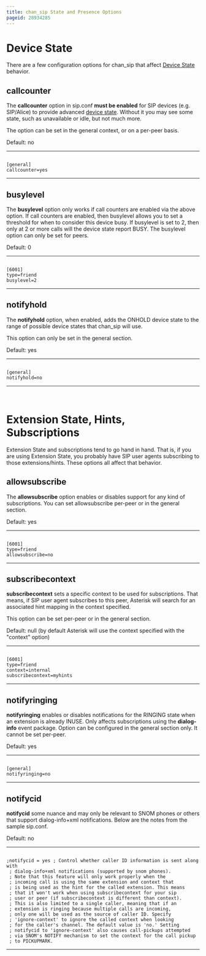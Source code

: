 ```yaml
---
title: chan_sip State and Presence Options
pageid: 28934285
---
```


Device State
============

There are a few configuration options for chan\_sip that affect [Device State](/Device-State) behavior.

callcounter
-----------

The **callcounter** option in sip.conf **must be enabled** for SIP devices (e.g. SIP/Alice) to provide advanced [device state](/Device-State). Without it you may see some state, such as unavailable or idle, but not much more.

The option can be set in the general context, or on a per-peer basis.

Default: no




---

  
  


```

[general]
callcounter=yes

```



---


busylevel
---------

The **busylevel** option only works if call counters are enabled via the above option. If call counters are enabled, then busylevel allows you to set a threshold for when to consider this device busy. If busylevel is set to 2, then only at 2 or more calls will the device state report BUSY. The busylevel option can only be set for peers.

Default: 0




---

  
  


```

[6001]
type=friend
busylevel=2

```



---


notifyhold
----------

The **notifyhold** option, when enabled, adds the ONHOLD device state to the range of possible device states that chan\_sip will use.

This option can only be set in the general section.

Default: yes




---

  
  


```

[general]
notifyhold=no

```



---


 

Extension State, Hints, Subscriptions
=====================================

Extension State and subscriptions tend to go hand in hand. That is, if you are using Extension State, you probably have SIP user agents subscribing to those extensions/hints. These options all affect that behavior.

allowsubscribe
--------------

The **allowsubscribe** option enables or disables support for any kind of subscriptions. You can set allowsubscribe per-peer or in the general section.

Default: yes




---

  
  


```

[6001]
type=friend
allowsubscribe=no

```



---


subscribecontext
----------------

**subscribecontext** sets a specific context to be used for subscriptions. That means, if SIP user agent subscribes to this peer, Asterisk will search for an associated hint mapping in the context specified.

This option can be set per-peer or in the general section.

Default: null (by default Asterisk will use the context specified with the "context" option)




---

  
  


```

[6001]
type=friend
context=internal
subscribecontext=myhints

```



---


notifyringing
-------------

**notifyringing** enables or disables notifications for the RINGING state when an extension is already INUSE. Only affects subscriptions using the **dialog-info** event package. Option can be configured in the general section only. It cannot be set per-peer.

Default: yes




---

  
  


```

[general]
notifyringing=no

```



---


notifycid
---------

**notifycid** some nuance and may only be relevant to SNOM phones or others that support dialog-info+xml notifications. Below are the notes from the sample sip.conf.

Default: no




---

  
  


```

;notifycid = yes ; Control whether caller ID information is sent along with
 ; dialog-info+xml notifications (supported by snom phones).
 ; Note that this feature will only work properly when the
 ; incoming call is using the same extension and context that
 ; is being used as the hint for the called extension. This means
 ; that it won't work when using subscribecontext for your sip
 ; user or peer (if subscribecontext is different than context).
 ; This is also limited to a single caller, meaning that if an
 ; extension is ringing because multiple calls are incoming,
 ; only one will be used as the source of caller ID. Specify
 ; 'ignore-context' to ignore the called context when looking
 ; for the caller's channel. The default value is 'no.' Setting
 ; notifycid to 'ignore-context' also causes call-pickups attempted
 ; via SNOM's NOTIFY mechanism to set the context for the call pickup
 ; to PICKUPMARK.

```



---


 

 

 

